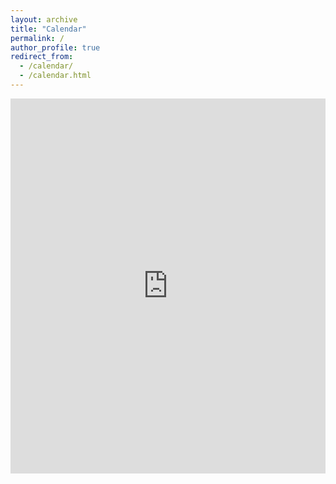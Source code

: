 ```yaml
---
layout: archive
title: "Calendar"
permalink: /
author_profile: true
redirect_from: 
  - /calendar/
  - /calendar.html
---
```


<!-- Google Calendar Appointment Scheduling begin -->
<iframe src="https://calendar.google.com/calendar/appointments/schedules/AcZssZ01ML6Tr9JFOnR2J6X28kzUeuaUM0Sginsp0dPtiYLbJNiqiHj65Z9CNhF24QTFf0m5F0m4nnYy?gv=true" style="border: 0" width="100%" height="600" frameborder="0"></iframe>
<!-- end Google Calendar Appointment Scheduling -->
